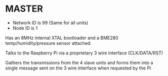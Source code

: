 # MASTER

* Network ID is 99 (Same for all units)
* Node ID is 1

Has an 8MHz internal XTAL bootloader and a BME280 temp/humidity/pressure sensor attached.

Talks to the Raspberry Pi via a proprietary 3 wire interface (CLK/DATA/RST)

Gathers the transmissions from the 4 slave units and forms them into a single message sent on the 3 wire interface when requested by the Pi
